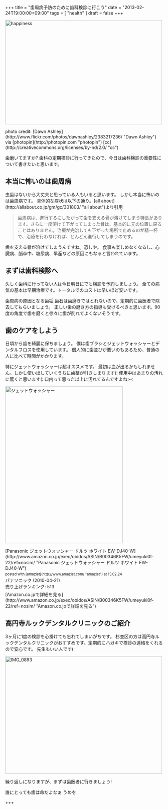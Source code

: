 +++
title =  "歯周病予防のために歯科検診に行こう"
date =  "2013-02-24T19:00:00+09:00"
tags = [ "health" ]
draft = false
+++
<p><a href="http://www.flickr.com/photos/dawnashley/2383217236/" title="happiness by Dawn Ashley, on Flickr"><img src="http://farm4.staticflickr.com/3280/2383217236_19227a7199.jpg" width="500" height="333" alt="happiness"></a></p>

<p>photo credit: [Dawn Ashley](http://www.flickr.com/photos/dawnashley/2383217236/ "Dawn Ashley") via [photopin](http://photopin.com "photopin") [cc](http://creativecommons.org/licenses/by-nd/2.0/ "cc")</p>

<p>歯磨いてますか?
歯科の定期検診に行ってきたので、今日は歯科検診の重要性について書きたいと思います。</p>

## 本当に怖いのは歯周病

<p>虫歯はないから大丈夫と思っている人もいると思います。
しかし本当に怖いのは歯周病です。
具体的な症状は以下の通り。[all about](http://allabout.co.jp/gm/gc/301803/ "all about")より引用</p>

<blockquote>
  <p>歯周病は、進行するにしたがって歯を支える骨が溶けてしまう特長があります。さらに一度溶けて下がってしまった骨は、基本的に元の位置に戻ることはありません。治療が完治しても下がった場所で止めるのが精一杯で、治療を行わなければ、どんどん進行してしまうのです。</p>
</blockquote>

<!--more-->

<p>歯を支える骨が溶けてしまうんですね。恐しや。
食事も楽しめなくなるし、心臓病、脳卒中、糖尿病、早産などの原因にもなると言われています。</p>

## まずは歯科検診へ

<p>久しく歯科に行ってない人は今日明日にでも検診を予約しましょう。
全ての病気の基本は早期治療です。トータルでのコストは早いほど安いです。</p>

<p>歯周病の原因となる歯垢,歯石は歯磨きではとれないので、定期的に歯医者で除去してもらいましょう。
正しい歯の磨き方の指導も受けるべきと思います。90度の角度で歯を磨くと徐々に歯が削れてよくないそうです。</p>

## 歯のケアをしよう

<p>日頃から歯を綺麗に保ちましょう。
僕は歯ブラシとジェットウォッシャーとデンタルフロスを使用しています。
個人的に歯並びが悪いのもあるため、普通の人に比べて時間がかかります。</p>

<p>特にジェットウォッシャーは超オススメです。
最初は血が出るかもしれません。しかし使い出していくうちに歯茎が引きしまります(:
使用中はあまりの汚れに驚くと思います(: 口内って思った以上に汚れてるんですよね>&lt;</p>

<p><a href="http://www.flickr.com/photos/68742489@N02/8503258162/" title="ジェットウォッシャー by umeyuki1326, on Flickr"><img src="http://farm9.staticflickr.com/8512/8503258162_1ce2f9f1a3.jpg" width="375" height="500" alt="ジェットウォッシャー"></a></p>

<div class="amazlet-box" style="margin-bottom:0px;"><div class="amazlet-image" style="float:left;margin:0px 12px 1px 0px;">[Panasonic ジェットウォッシャー ドルツ ホワイト EW-DJ40-W](http://www.amazon.co.jp/exec/obidos/ASIN/B00346K5FW/umeyuki0f-22/ref=nosim/ "Panasonic ジェットウォッシャー ドルツ ホワイト EW-DJ40-W")<div class="amazlet-powered-date" style="font-size:80%;margin-top:5px;line-height:120%">posted with [amazlet](http://www.amazlet.com/ "amazlet") at 13.02.24</div></div><div class="amazlet-detail">パナソニック (2010-04-21)<br />売り上げランキング: 513<br /></div><div class="amazlet-sub-info" style="float: left;"><div class="amazlet-link" style="margin-top: 5px">[Amazon.co.jpで詳細を見る](http://www.amazon.co.jp/exec/obidos/ASIN/B00346K5FW/umeyuki0f-22/ref=nosim/ "Amazon.co.jpで詳細を見る")</div></div></div><div class="amazlet-footer" style="clear: left"></div></div>

## 高円寺ルックデンタルクリニックのご紹介

<p>3ヶ月に1度の検診を心掛けても忘れてしまいがちです。
杉並区の方は高円寺ルックデンタルクリニックがおすすめです。定期的にハガキで検診の連絡をくれるので安心です。
先生もいい人です(:</p>

<p><a href="http://www.flickr.com/photos/68742489@N02/8480372159/" title="IMG_0893 by umeyuki1326, on Flickr"><img src="http://farm9.staticflickr.com/8523/8480372159_6f5a6e53d2.jpg" width="500" height="375" alt="IMG_0893"></a></p>

<p>繰り返しになりますが、まずは歯医者に行きましょう!</p>

<div id="umeo">
誰にとっても歯は命だよなぁ うめを
</div>

+++
